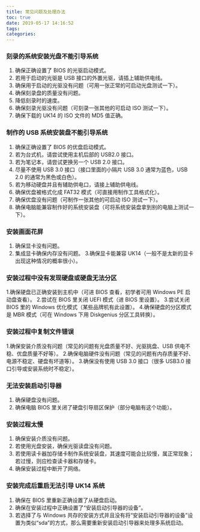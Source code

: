 ```yaml
---
title: 常见问题及处理办法
toc: true
date: 2019-05-17 14:16:52
tags:
categories:
---
```

 

###  刻录的系统安装光盘不能引导系统   
 1. 确保正确设置了 BIOS 的光驱启动模式。
 2. 若用于启动的光驱是 USB 接口的外置光驱，请插上辅助供电线。
 3. 确保用于启动的光驱没有问题（可用一张正常的可启动光盘测试一下）。
 4. 确保刻录盘的质量没有问题。
 5. 降低刻录时的速度。
 6. 确保刻录光驱没有问题（可刻录一张其他的可启动 ISO 测试一下）。
 7. 确保下载的 UK14 的 ISO 文件的 MD5 值正确。  
 
###  制作的 USB 系统安装盘不能引导系统   
 1. 确保正确设置了 BIOS 的优盘启动模式。
 2. 若为台式机，请尝试使用主机后部的 USB2.0 接口。
 3. 若为笔记本，请尝试更换另一个 USB 2.0 接口。
 4. 尽量不使用 USB 3.0 接口（接口里面的小隔片 USB 3.0 通常为蓝色，USB 2.0 的通常为黑色或白色）。
 5. 若为移动硬盘并且有辅助供电口，请接上辅助供电线。
 6. 确保优盘被格式化成 FAT32 模式（可直接用制作工具格式化）。
 7. 确保优盘没有问题（可制作一张其他的可启动 ISO 测试一下）。
 8. 确保电脑能兼容制作好的系统安装盘（可将系统安装盘拿到别的电脑上测试一下）。
 
### 安装画面花屏
 1. 确保显卡没有问题。
 2. 集成显卡确保内存没有问题。
 3.确保显卡能兼容 UK14（一般不是太新的显卡出现这种情况的概率很小）。
 
### 安装过程中没有发现硬盘或硬盘无法分区
 1.确保硬盘已正确安装到主机中（可进 BIOS 查看，初学者可用 Windows PE 启动盘查看）。
 2.尝试在 BIOS 里关闭 UEFI 模式（进 BIOS 里设置）。
 3.尝试关闭 BIOS 里的 Windows 优化模式（某些品牌机有此设置）。
 4.确保硬盘的分区模式是 MBR 模式（可在 Windows 下用 Diskgenius 分区工具转换）。
 
### 安装过程中复制文件错误
 1.确保安装介质没有问题（常见的问题有光盘质量不好、光驱挑盘、USB 供电不稳、优盘质量不好等）。
 2.确保电脑硬件没有问题（常见的问题有内存质量不好、电源不稳定、硬盘有坏道等）。
 3.确保没有使用 USB 3.0 接口（很多 USB3.0 接口引导或安装系统时不稳定）。
 
### 无法安装启动引导器
 1. 确保硬盘没有问题。
 2. 确保电脑 BIOS 里关闭了硬盘引导扇区保护（部分电脑有这个功能）。
 
### 安装过程太慢
 1. 确保安装介质没有问题。
 2. 若使用光盘安装，确保光驱读盘没有问题。
 3. 若使用读卡器加存储卡制作系统安装盘，其速度可能会比较慢，属正常现象；若过慢，则应检查读卡器和存储卡。
 4. 确保安装过程中断开了网络。
 
### 安装完成后重启无法引导 UK14 系统
 1. 确保在 BIOS 里重新正确设置了从硬盘启动。
 2. 确保在安装过程中正确设置了“安装启动引导器的设备”。
 3. 若选择了与 Windows 共存的安装方式并且没有将“安装启动引导器的设备”设置为类似“sda”的方式，那么需要重新安装启动引导器来处理多系统启动。 
